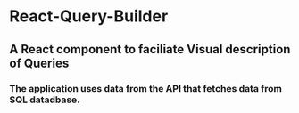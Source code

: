# React-Query-Builder

## A React component to faciliate Visual description of Queries
### The application uses data from the API that fetches data from SQL datadbase.
